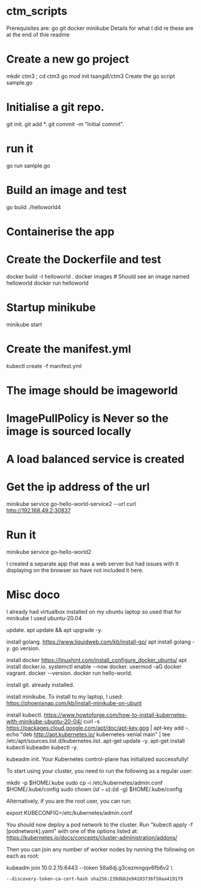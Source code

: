 # ctm_scripts
Prerequisites are: go git docker minikube
Details for what I did re these are at the end of thie readme

# Create a new go project
mkdir ctm3 ; cd ctm3
go mod init tsangdl/ctm3
Create the go script sample.go

# Initialise a git repo.
git init.
git add *.
git commit -m "Initial commit".

# run it
go run sample.go

# Build an image and test
go build
./helloworld4

# Containerise the app
# Create the Dockerfile and test
docker build -t helloworld .
docker images   # Should see an image named helloworld
docker run helloworld

# Startup minikube
minikube start

# Create the manifest.yml
kubectl create -f manifest.yml
# The image should be imageworld
# ImagePullPolicy is Never so the image is sourced locally
# A load balanced service is created

# Get the ip address of the url
minikube service go-hello-world-service2 --url
curl http://192.168.49.2:30837

# Run it
minikube service go-hello-world2

I created a separate app that was a web server but had issues with it displaying on the browser so have not included it here.


# Misc doco
I already had virtualbox installed on my ubuntu laptop so used that for minikube
I used ubuntu-20.04

update.
apt update && apt upgrade -y.

install golang.
https://www.liquidweb.com/kb/install-go/
apt install golang -y.
go version.

install docker
https://linuxhint.com/install_configure_docker_ubuntu/
apt install docker.io.
systemctl enable --now docker.
usermod -aG docker vagrant.
docker --version.
docker run hello-world.

install git.
already installed.

install minikube.
To install to my laptop, I used:
https://phoenixnap.com/kb/install-minikube-on-ubunt

install kubectl.
https://www.howtoforge.com/how-to-install-kubernetes-with-minikube-ubuntu-20-04/
curl -s https://packages.cloud.google.com/apt/doc/apt-key.gpg | apt-key add -.
echo "deb http://apt.kubernetes.io/ kubernetes-xenial main" | tee /etc/apt/sources.list.d/kubernetes.list.
apt-get update -y.
apt-get install kubectl kubeadm kubectl -y.

kubeadm init.
Your Kubernetes control-plane has initialized successfully!

To start using your cluster, you need to run the following as a regular user:

mkdir -p $HOME/.kube
sudo cp -i /etc/kubernetes/admin.conf $HOME/.kube/config
sudo chown $(id -u):$(id -g) $HOME/.kube/config

Alternatively, if you are the root user, you can run:

export KUBECONFIG=/etc/kubernetes/admin.conf

You should now deploy a pod network to the cluster.
Run "kubectl apply -f [podnetwork].yaml" with one of the options listed at:
https://kubernetes.io/docs/concepts/cluster-administration/addons/

Then you can join any number of worker nodes by running the following on each as root:

kubeadm join 10.0.2.15:6443 --token 58a8dj.g3cezmngqv6fb6v2 \

    --discovery-token-ca-cert-hash sha256:239dbb2e94103736f50aa419179

